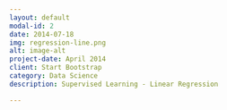 ```yaml
---
layout: default
modal-id: 2
date: 2014-07-18
img: regression-line.png
alt: image-alt
project-date: April 2014
client: Start Bootstrap
category: Data Science
description: Supervised Learning - Linear Regression

---
```

